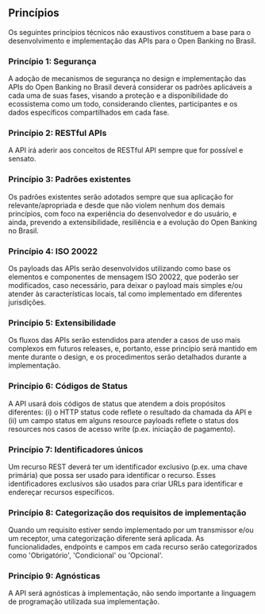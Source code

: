 ## Princípios

Os seguintes princípios técnicos não exaustivos constituem a base para o desenvolvimento e implementação das APIs para o Open Banking no Brasil.

### Princípio 1: Segurança
A adoção de mecanismos de segurança no design e implementação das APIs do Open Banking no Brasil deverá considerar os padrões aplicáveis a cada uma de suas fases, visando a proteção e a disponibilidade do ecossistema como um todo, considerando clientes, participantes e os dados específicos compartilhados em cada fase.

### Princípio 2: RESTful APIs
A API irá aderir aos conceitos de RESTful API sempre que for possível e sensato.

### Princípio 3: Padrões existentes 
Os padrões existentes serão adotados sempre que sua aplicação for relevante/apropriada e desde que não violem nenhum dos demais princípios, com foco na experiência do desenvolvedor e do usuário, e ainda, prevendo a extensibilidade, resiliência e a evolução do Open Banking no Brasil.

### Princípio 4: ISO 20022
Os payloads das APIs serão desenvolvidos utilizando como base os elementos e componentes de mensagem ISO 20022, que poderão ser modificados, caso necessário, para deixar o payload mais simples e/ou atender às características locais, tal como implementado em diferentes jurisdições.

### Princípio 5: Extensibilidade
Os fluxos das APIs serão estendidos para atender a casos de uso mais complexos em futuros releases, e, portanto, esse princípio será mantido em mente durante o design, e os procedimentos serão detalhados durante a implementação.

### Princípio 6: Códigos de Status
A API usará dois códigos de status que atendem a dois propósitos diferentes: (i) o HTTP status code reflete o resultado da chamada da API e (ii) um campo status em alguns resource payloads reflete o status dos resources nos casos de acesso write (p.ex. iniciação de pagamento).

### Princípio 7: Identificadores únicos
Um recurso REST deverá ter um identificador exclusivo (p.ex. uma chave primária) que possa ser usado para identificar o recurso. Esses identificadores exclusivos são usados para criar URLs para identificar e endereçar recursos específicos.

### Princípio 8: Categorização dos requisitos de implementação
Quando um requisito estiver sendo implementado por um transmissor e/ou um receptor, uma categorização diferente será aplicada. As funcionalidades, endpoints e campos em cada recurso serão categorizados como 'Obrigatório', 'Condicional' ou 'Opcional'.

### Princípio 9: Agnósticas
A API será agnósticas à implementação, não sendo importante a linguagem de programação utilizada sua implementação.